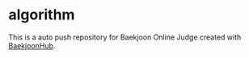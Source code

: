 # algorithm

This is a auto push repository for Baekjoon Online Judge created with [BaekjoonHub](https://github.com/BaekjoonHub/BaekjoonHub).
